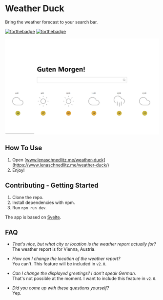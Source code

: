 # Weather Duck

Bring the weather forecast to your search bar.

[![forthebadge](https://forthebadge.com/images/badges/as-seen-on-tv.svg)](https://forthebadge.com)
[![forthebadge](https://forthebadge.com/images/badges/powered-by-electricity.svg)](https://forthebadge.com)


![Preview](preview.png)

## How To Use

1. Open [www.lenaschnedlitz.me/weather-duck](https://www.lenaschnedlitz.me/weather-duck/)
1. Enjoy!

## Contributing - Getting Started

1. Clone the repo.
1. Install dependencies with npm.
1. Run `npm run dev`.

The app is based on [Svelte](https://svelte.dev/).

## FAQ

* *That's nice, but what city or location is the weather report actually for?*  
  The weather report is for Vienna, Austria.  

* *How can I change the location of the weather report?*  
  You can't. This feature will be included in `v2.0`.  

* *Can I change the displayed greetings? I don't speak German.*  
  That's not possible at the moment. I want to include this feature in `v2.0`.  

* *Did you come up with these questions yourself?*  
  Yep.

